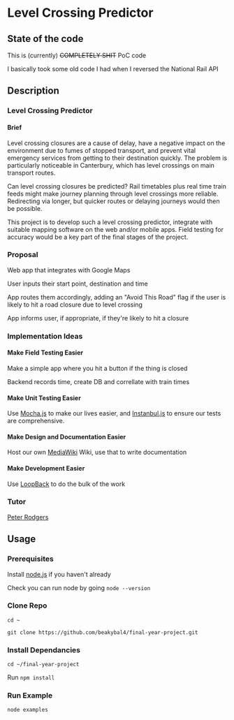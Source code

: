# Level Crossing Predictor

## State of the code
This is (currently) ~~COMPLETELY SHIT~~ PoC code

I basically took some old code I had when I reversed the National Rail API

## Description

### Level Crossing Predictor

#### Brief

Level crossing closures are a cause of delay, have a negative impact on the environment due to fumes of stopped transport, and prevent vital emergency services from getting to their destination quickly. The problem is particularly noticeable in Canterbury, which has level crossings on main transport routes.

Can level crossing closures be predicted? Rail timetables plus real time train feeds might make journey planning through level crossings more reliable. Redirecting via longer, but quicker routes or delaying journeys would then be possible.

This project is to develop such a level crossing predictor, integrate with suitable mapping software on the web and/or mobile apps. Field testing for accuracy would be a key part of the final stages of the project.

### Proposal
Web app that integrates with Google Maps

User inputs their start point, destination and time

App routes them accordingly, adding an "Avoid This Road" flag if the user is likely to hit a road closure due to level crossing 

App informs user, if appropriate, if they're likely to hit a closure


### Implementation Ideas



#### Make Field Testing Easier
Make a simple app where you hit a button if the thing is closed

Backend records time, create DB and correllate with train times

#### Make Unit Testing Easier
Use [Mocha.js](http://mochajs.org/) to make our lives easier, and [Instanbul.js](https://github.com/gotwarlost/istanbul) to ensure our tests are comprehensive.


#### Make Design and Documentation Easier
Host our own [MediaWiki](https://www.mediawiki.org/wiki/MediaWiki) Wiki, use that to write documentation

#### Make Development Easier
Use [LoopBack](http://loopback.io/) to do the bulk of the work


### Tutor
[Peter Rodgers](http://www.cs.kent.ac.uk/people/staff/pjr/)


## Usage

### Prerequisites
Install [node.js](https://nodejs.org/) if you haven't already

Check you can run node by going `node --version`


### Clone Repo
`cd ~`

`git clone https://github.com/beakybal4/final-year-project.git`


###  Install Dependancies
`cd ~/final-year-project`

Run `npm install` 

### Run Example
 `node examples`